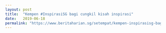 ```yaml
---
layout: post
title:  "Kempen #InspirasiSG bagi cungkil kisah inspirasi"
date:   2019-06-18
permalink: "https://www.beritaharian.sg/setempat/kempen-inspirasisg-bagi-cungkil-kisah-inspirasi"
---
```

